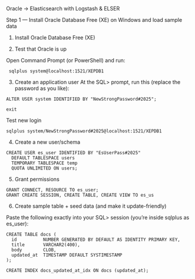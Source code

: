 Oracle → Elasticsearch with Logstash & ELSER

Step 1 — Install Oracle Database Free (XE) on Windows and load sample data
1. Install Oracle Database Free (XE)

2. Test that Oracle is up

Open Command Prompt (or PowerShell) and run:

 ```   
  sqlplus system@localhost:1521/XEPDB1
 ```
3. Create an application user
At the SQL> prompt, run this (replace the password as you like):
```
ALTER USER system IDENTIFIED BY "NewStrongPassword#2025";

exit
```
Test new login
```
sqlplus system/NewStrongPassword#2025@localhost:1521/XEPDB1
```
4. Create a new user/schema

```
CREATE USER es_user IDENTIFIED BY "EsUserPass#2025"
  DEFAULT TABLESPACE users
  TEMPORARY TABLESPACE temp
  QUOTA UNLIMITED ON users;
```
5. Grant permissions
```
GRANT CONNECT, RESOURCE TO es_user;
GRANT CREATE SESSION, CREATE TABLE, CREATE VIEW TO es_us
```
6. Create sample table + seed data (and make it update-friendly)

Paste the following exactly into your SQL> session (you’re inside sqlplus as es_user):
```
CREATE TABLE docs (
  id          NUMBER GENERATED BY DEFAULT AS IDENTITY PRIMARY KEY,
  title       VARCHAR2(400),
  body        CLOB,
  updated_at  TIMESTAMP DEFAULT SYSTIMESTAMP
);

CREATE INDEX docs_updated_at_idx ON docs (updated_at);
```
